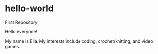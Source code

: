 # hello-world
First Repository

Hello everyone!

My name is Elia. My interests include coding, crochet/knitting, and video games.  
